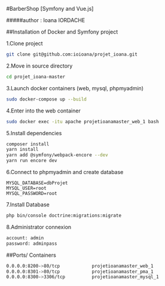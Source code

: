  #BarberShop [Symfony and Vue.js]
 

#####author : Ioana IORDACHE


##Installation of Docker and Symfony project

1.Clone project

```bash
git clone git@github.com:ioioana/projet_ioana.git
```

2.Move in source directory

```bash
cd projet_ioana-master
```

3.Launch docker containers (web, mysql, phpmyadmin)

```bash
sudo docker-compose up --build
```

4.Enter into the web container

```bash
sudo docker exec -itu apache projetioanamaster_web_1 bash
```

5.Install dependencies
```bash
composer install
yarn install
yarn add @symfony/webpack-encore --dev
yarn run encore dev
```

6.Connect to phpmyadmin and create database
```
MYSQL_DATABASE=dbProjet
MYSQL_USER=root
MYSQL_PASSWORD=root
```

7.Install Database
```bash
php bin/console doctrine:migrations:migrate
```

8.Administrator connexion
```bash
account: admin
password: adminpass
```

##Ports/ Containers
```bash
0.0.0.0:8200->80/tcp            projetioanamaster_web_1
0.0.0.0:8301->80/tcp            projetioanamaster_pma_1
0.0.0.0:8300->3306/tcp          projetioanamaster_mysql_1 
```

